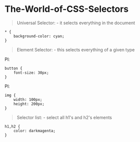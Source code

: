 # The-World-of-CSS-Selectors


> Universal Selector: - it selects everything in the document
>


```
* {
    background-color: cyan;
}
```



> Element Selector: - this selects everything of a given type
>

Pl:
```
button {
    font-size: 30px;
}
```

Pl:
```
img {
    width: 100px;
    height: 200px;
}
```



> Selector list:  - select all h1's and h2's elements
>

```
h1,h2 {
    color: darkmagenta;
}
```

